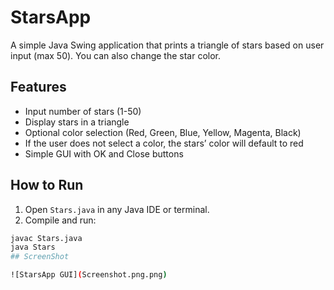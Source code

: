 # StarsApp
A simple Java Swing application that prints a triangle of stars based on user input (max 50). You can also change the star color.

## Features
- Input number of stars (1-50)
- Display stars in a triangle
- Optional color selection (Red, Green, Blue, Yellow, Magenta, Black)
- If the user does not select a color, the stars’ color will default to red
- Simple GUI with OK and Close buttons

## How to Run
1. Open `Stars.java` in any Java IDE or terminal.
2. Compile and run:

```bash
javac Stars.java
java Stars
## ScreenShot

![StarsApp GUI](Screenshot.png.png)

